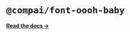 # `@compai/font-oooh-baby`

[**Read the docs &rarr;**](https://components.ai/docs/typefaces/oooh-baby)
